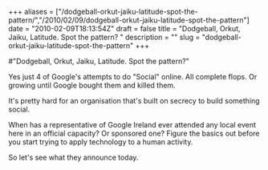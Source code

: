 +++
aliases = ["/dodgeball-orkut-jaiku-latitude-spot-the-pattern/","/2010/02/09/dodgeball-orkut-jaiku-latitude-spot-the-pattern"]
date = "2010-02-09T18:13:54Z"
draft = false
title = "Dodgeball, Orkut, Jaiku, Latitude. Spot the pattern? "
description = ""
slug = "dodgeball-orkut-jaiku-latitude-spot-the-pattern"
+++

#"Dodgeball, Orkut, Jaiku, Latitude. Spot the pattern?"


 <p>Yes just 4 of Google's attempts to do "Social" online. All complete flops. Or growing until Google bought them and killed them.</p>
<p>It's pretty hard for an organisation that's built on secrecy to build something social.</p>
<p>When has a representative of Google Ireland ever attended any local event here in an official capacity? Or sponsored one? Figure the basics out before you start trying to apply technology to a human activity.</p>
<p>So let's see what they announce today.</p>
<p>&nbsp;</p>
 